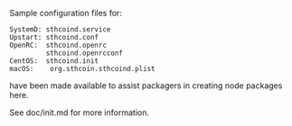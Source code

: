 Sample configuration files for:
```
SystemD: sthcoind.service
Upstart: sthcoind.conf
OpenRC:  sthcoind.openrc
         sthcoind.openrcconf
CentOS:  sthcoind.init
macOS:    org.sthcoin.sthcoind.plist
```
have been made available to assist packagers in creating node packages here.

See doc/init.md for more information.
